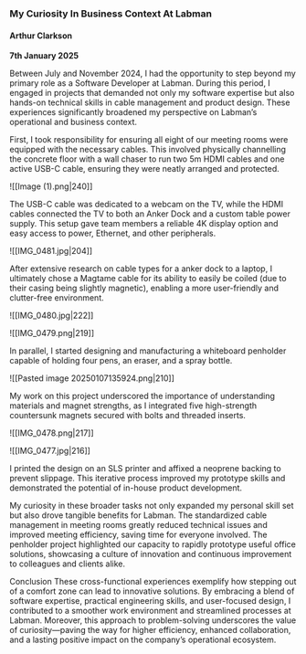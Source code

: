 ### My Curiosity In Business Context At Labman

#### Arthur Clarkson  
**7th January 2025**

Between July and November 2024, I had the opportunity to step beyond my primary role as a Software Developer at Labman. During this period, I engaged in projects that demanded not only my software expertise but also hands-on technical skills in cable management and product design. These experiences significantly broadened my perspective on Labman’s operational and business context.

First, I took responsibility for ensuring all eight of our meeting rooms were equipped with the necessary cables. This involved physically channelling the concrete floor with a wall chaser to run two 5m HDMI cables and one active USB-C cable, ensuring they were neatly arranged and protected. 

![[Image (1).png|240]]


The USB-C cable was dedicated to a webcam on the TV, while the HDMI cables connected the TV to both an Anker Dock and a custom table power supply. This setup gave team members a reliable 4K display option and easy access to power, Ethernet, and other peripherals. 

![[IMG_0481.jpg|204]]

After extensive research on cable types for a anker dock to a laptop, I ultimately chose a Magtame cable for its ability to easily be coiled (due to their casing being slightly magnetic), enabling a more user-friendly and clutter-free environment.

![[IMG_0480.jpg|222]]

![[IMG_0479.png|219]]

In parallel, I started designing and manufacturing a whiteboard penholder capable of holding four pens, an eraser, and a spray bottle.

![[Pasted image 20250107135924.png|210]]

My work on this project underscored the importance of understanding materials and magnet strengths, as I integrated five high-strength countersunk magnets secured with bolts and threaded inserts. 

![[IMG_0478.png|217]]

![[IMG_0477.jpg|216]]

I printed the design on an SLS printer and affixed a neoprene backing to prevent slippage. This iterative process improved my prototype skills and demonstrated the potential of in-house product development.

My curiosity in these broader tasks not only expanded my personal skill set but also drove tangible benefits for Labman. The standardized cable management in meeting rooms greatly reduced technical issues and improved meeting efficiency, saving time for everyone involved. The penholder project highlighted our capacity to rapidly prototype useful office solutions, showcasing a culture of innovation and continuous improvement to colleagues and clients alike.

Conclusion
These cross-functional experiences exemplify how stepping out of a comfort zone can lead to innovative solutions. By embracing a blend of software expertise, practical engineering skills, and user-focused design, I contributed to a smoother work environment and streamlined processes at Labman. Moreover, this approach to problem-solving underscores the value of curiosity—paving the way for higher efficiency, enhanced collaboration, and a lasting positive impact on the company’s operational ecosystem.